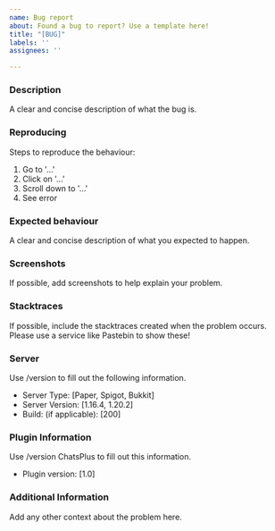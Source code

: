 ```yaml
---
name: Bug report
about: Found a bug to report? Use a template here!
title: "[BUG]"
labels: ''
assignees: ''

---
```


### Description
A clear and concise description of what the bug is.

### Reproducing
Steps to reproduce the behaviour:
1. Go to '...'
2. Click on '...'
3. Scroll down to '...'
4. See error

### Expected behaviour
A clear and concise description of what you expected to happen.

### Screenshots
If possible, add screenshots to help explain your problem.

### Stacktraces
If possible, include the stacktraces created when the problem occurs. Please use a service like Pastebin to show these!

### Server
Use /version to fill out the following information.
- Server Type: [Paper, Spigot, Bukkit]
- Server Version: [1.16.4, 1.20.2]
- Build: (if applicable): [200]

### Plugin Information
Use /version ChatsPlus to fill out this information.
- Plugin version: [1.0]

### Additional Information
Add any other context about the problem here.